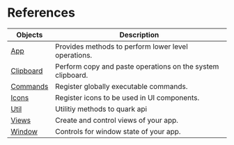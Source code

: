 # References

| Objects | Description |
| ----- | ----- |
| [App](/references/app.md) | Provides methods to perform lower level operations.|
| [Clipboard](/references/clipboard.md) | Perform copy and paste operations on the system clipboard.|
| [Commands](/references/commands.md) | Register globally executable commands.|
| [Icons](/references/icons.md) | Register icons to be used in UI components.|
| [Util](/references/util.md) | Utilitiy methods to quark api|
| [Views](/references/views.md) | Create and control views of your app.|
| [Window](/references/window.md) | Controls for window state of your app.|
